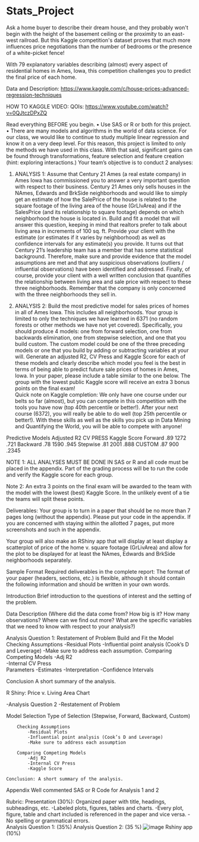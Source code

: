 # Stats_Project
Ask a home buyer to describe their dream house, and they probably won't begin with the height of the basement ceiling or the proximity to an east-west railroad. But this Kaggle competition's dataset proves that much more influences price negotiations than the number of bedrooms or the presence of a white-picket fence!

With 79 explanatory variables describing (almost) every aspect of residential homes in Ames, Iowa, this competition challenges you to predict the final price of each home.

Data and Description: 
https://www.kaggle.com/c/house-prices-advanced-regression-techniques

HOW TO KAGGLE VIDEO: 
QOIs:  https://www.youtube.com/watch?v=0QJtczDPxZQ

Read everything BEFORE you begin.
•	Use SAS or R or both for this project.
•	There are many models and algorithms in the world of data science.  For our class, we would like to continue to study multiple linear regression and know it on a very deep level.  For this reason, this project is limited to only the methods we have used in this class.  With that said, significant gains can be found through transformations, feature selection and feature creation (hint: exploring interactions.)
Your team’s objective is to conduct 2 analyses:

1)	ANALYSIS 1: Assume that Century 21 Ames (a real estate company) in Ames Iowa has commissioned you to answer a very important question with respect to their business.  Century 21 Ames only sells houses in the NAmes, Edwards and BrkSide neighborhoods and would like to simply get an estimate of how the SalePrice of the house is related to the square footage of the living area of the house (GrLIvArea) and if the SalesPrice (and its relationship to square footage) depends on which neighborhood the house is located in. Build and fit a model that will answer this question, keeping in mind that realtors prefer to talk about living area in increments of 100 sq. ft. Provide your client with the estimate (or estimates if it varies by neighborhood) as well as confidence intervals for any estimate(s) you provide. It turns out that Century 21’s leadership team has a member that has some statistical background. Therefore, make sure and provide evidence that the model assumptions are met and that any suspicious observations (outliers / influential observations) have been identified and addressed. Finally, of course, provide your client with a well written conclusion that quantifies the relationship between living area and sale price with respect to these three neighborhoods. Remember that the company is only concerned with the three neighborhoods they sell in. 
 
2)	ANALYSIS 2: Build the most predictive model for sales prices of homes in all of Ames Iowa.  This includes all neighborhoods. Your group is limited to only the techniques we have learned in 6371 (no random forests or other methods we have not yet covered).  Specifically, you should produce 4 models: one from forward selection, one from backwards elimination, one from stepwise selection, and one that you build custom.  The custom model could be one of the three preceding models or one that you build by adding or subtracting variables at your will.  Generate an adjusted R2, CV Press and Kaggle Score for each of these models and clearly describe which model you feel is the best in terms of being able to predict future sale prices of homes in Ames, Iowa.  In your paper, please include a table similar to the one below.  The group with the lowest public Kaggle score will receive an extra 3 bonus points on the final exam!  
Quick note on Kaggle completion:  We only have one course under our belts so far (almost), but you can compete in this competition with the tools you have now (top 40th percentile or better!). After your next course (6372), you will really be able to do well (top 25th percentile or better!). With these skills as well as the skills you pick up in Data Mining and Quantifying the World, you will be able to compete with anyone!

Predictive Models	Adjusted R2	CV PRESS	Kaggle Score
Forward  	.89	1272	.721
Backward	.78	1590	.945
Stepwise	.81	2001	.888
CUSTOM	.87	900	.2345

NOTE 1: ALL ANALYSES MUST BE DONE IN SAS or R and all code must be placed in the appendix.  Part of the grading process will be to run the code and verify the Kaggle score for each group.

Note 2: An extra 3 points on the final exam will be awarded to the team with the model with the lowest (best) Kaggle Score.  In the unlikely event of a tie the teams will split these points.  

Deliverables:
Your group is to turn in a paper that should be no more than 7 pages long (without the appendix). Please put your code in the appendix. If you are concerned with staying within the allotted 7 pages, put more screenshots and such in the appendix.

Your group will also make an RShiny app that will display at least display a scatterplot of price of the home v. square footage (GrLivArea) and allow for the plot to be displayed for at least the NAmes, Edwards and BrkSide neighborhoods separately. 

Sample Format
Required deliverables in the complete report: 
The format of your paper (headers, sections, etc.) is flexible, although it should contain the following information and should be written in your own words.  

Introduction 
	Brief introduction to the questions of interest and the setting of the problem.  

Data Description 
(Where did the data come from?  How big is it? How many observations?  Where can we find out more?  What are the specific variables that we need to know with respect to your analysis?)

Analysis Question 1:
	Restatement of Problem 
	Build and Fit the Model
	Checking Assumptions 
		-Residual Plots 
		-Influential point analysis (Cook’s D and Leverage)
		-Make sure to address each assumption.
	Comparing Competing Models
		-Adj R2  
		-Internal CV Press  
	Parameters
		-Estimates
		-Interpretation 
		-Confidence Intervals 

Conclusion
	A short summary of the analysis.
	
R Shiny: Price v. Living Area Chart

-Analysis Question 2
-Restatement of Problem 

Model Selection
		Type of Selection (Stepwise, Forward, Backward, Custom)	 

		Checking Assumptions 
			-Residual Plots
			-Influential point analysis (Cook’s D and Leverage)
			-Make sure to address each assumption

		Comparing Competing Models
			-Adj R2   
			-Internal CV Press   
			-Kaggle Score 

	Conclusion: A short summary of the analysis.  
	

Appendix
Well commented SAS or R Code for Analysis 1 and 2 


Rubric:
Presentation (30%):
	Organized paper with title, headings, subheadings, etc.
		-Labeled plots, figures, tables and charts.
		-Every plot, figure, table and chart included is referenced in the paper and vice versa. 
		-No spelling or grammatical errors.  
Analysis Question 1: (35%)
Analysis Question 2: (35 %)
![image](https://user-images.githubusercontent.com/8387327/180610247-81b9b5c2-98a6-4ce0-913c-b93746ce8252.png)
Rshiny app (10%)

